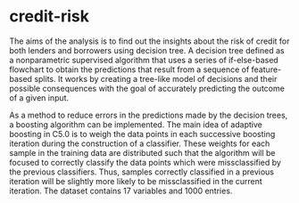 # credit-risk
The aims of the analysis is to find out the insights about the risk of credit for both lenders and borrowers using decision tree.
A decision tree defined as a nonparametric supervised algorithm that uses a series of if-else-based flowchart to obtain the predictions that result from a sequence of feature-based splits. It works by creating a tree-like model of decisions and their possible consequences with the goal of accurately predicting the outcome of a given input.

As a method to reduce errors in the predictions made by the decision trees, a boosting algorithm can be implemented. The main idea of adaptive boosting in C5.0 is to weigh the data points in each successive boosting iteration during the construction of a classifier. These weights for each sample in the training data are distributed such that the algorithm will be focused to correctly classify the data points which were missclassified by the previous classifiers. Thus, samples correctly classified in a previous iteration will be slightly more likely to be missclassified in the current iteration. The dataset contains 17 variables and 1000 entries.
